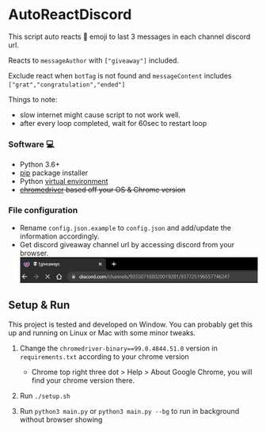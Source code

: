 # AutoReactDiscord
This script auto reacts :tada: emoji to last 3 messages in each channel discord url. 

Reacts to `messageAuthor` with `["giveaway"]` included.

Exclude react when `botTag` is not found and `messageContent` includes `["grat","congratulation","ended"]`

Things to note:
- slow internet might cause script to not work well.
- after every loop completed, wait for 60sec to restart loop

### Software :computer:

- Python 3.6+
- [pip](https://pip.pypa.io/en/stable/) package installer
- Python [virtual environment](https://virtualenv.pypa.io/en/latest/)
- ~~[chromedriver](https://chromedriver.chromium.org/downloads) based off your OS & Chrome version~~

### File configuration 

- Rename `config.json.example` to `config.json` and add/update the information accordingly.
- Get discord giveaway channel url by accessing discord from your browser.
![Screenshot](discord_url_sample.png)

## Setup & Run 

This project is tested and developed on Window. You can probably get this up and running on Linux or Mac with some minor tweaks.

1. Change the `chromedriver-binary==99.0.4844.51.0` version in `requirements.txt` according to your chrome version
	- Chrome top right three dot > Help > About Google Chrome, you will find your chrome version there.

2. Run `./setup.sh` 

3. Run `python3 main.py` or `python3 main.py --bg` to run in background without browser showing
